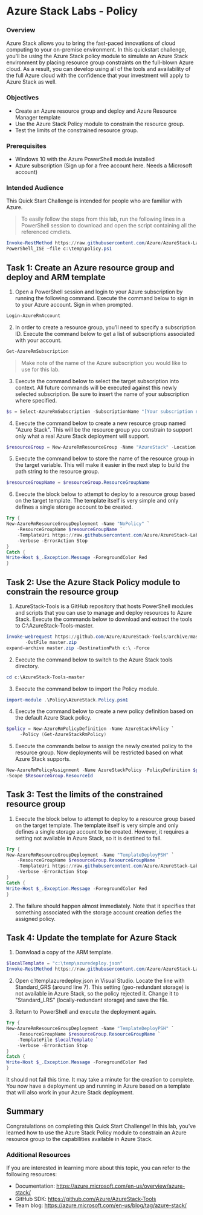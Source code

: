 # Azure Stack Labs - Policy

### Overview

Azure Stack allows you to bring the fast-paced innovations of cloud computing to your on-premise environment. In this quickstart challenge, you'll be using the Azure Stack policy module to simulate an Azure Stack environment by placing resource group constraints on the full-blown Azure cloud. As a result, you can develop using all of the tools and availability of the full Azure cloud with the confidence that your investment will apply to Azure Stack as well.

### Objectives	

- Create an Azure resource group and deploy and Azure Resource Manager template
- Use the Azure Stack Policy module to constrain the resource group.
- Test the limits of the constrained resource group.

### Prerequisites
- Windows 10 with the Azure PowerShell module installed
- Azure subscription (Sign up for a free account here. Needs a Microsoft account)

### Intended Audience
This Quick Start Challenge is intended for people who are familiar with Azure.

> To easily follow the steps from this lab, run the following lines in a PowerShell session to download and open the script containing all the referenced cmdlets.

``` PowerShell
Invoke-RestMethod https://raw.githubusercontent.com/Azure/AzureStack-Labs/master/Policy/policy.ps1 -OutFile c:\temp\policy.ps1
PowerShell_ISE –file c:\temp\policy.ps1
```

## Task 1: Create an Azure resource group and deploy and ARM template
1. Open a PowerShell session and login to your Azure subscription by running the following command. Execute the command below to sign in to your Azure account. Sign in when prompted.

``` PowerShell
Login-AzureRmAccount
```

2. In order to create a resource group, you’ll need to specify a subscription ID. Execute the command below to get a list of subscriptions associated with your account.

``` PowerShell
Get-AzureRmSubscription
```

> Make note of the name of the Azure subscription you would like to use for this lab.
 
3. Execute the command below to select the target subscription into context. All future commands will be executed against this newly selected subscription. Be sure to insert the name of your subscription where specified.

``` PowerShell
$s = Select-AzureRmSubscription -SubscriptionName "[Your subscription name]"
```

4. Execute the command below to create a new resource group named "Azure Stack". This will be the resource group you constrain to support only what a real Azure Stack deployment will support.

``` PowerShell
$resourceGroup = New-AzureRmResourceGroup -Name "AzureStack" -Location "West US"
```

5. Execute the command below to store the name of the resource group in the target variable. This will make it easier in the next step to build the path string to the resource group.

``` PowerShell
$resourceGroupName = $resourceGroup.ResourceGroupName
```

6. Execute the block below to attempt to deploy to a resource group based on the target template. The template itself is very simple and only defines a single storage account to be created.

``` PowerShell
Try {
New-AzureRmResourceGroupDeployment -Name "NoPolicy" `
    -ResourceGroupName $resourceGroupName `
    -TemplateUri https://raw.githubusercontent.com/Azure/AzureStack-Labs/master/Policy/azuredeploy.json `
    -Verbose -ErrorAction Stop
}
Catch {
Write-Host $_.Exception.Message -ForegroundColor Red
}
```

## Task 2: Use the Azure Stack Policy module to constrain the resource group

1. AzureStack-Tools is a GitHub repository that hosts PowerShell modules and scripts that you can use to manage and deploy resources to Azure Stack. Execute the commands below to download and extract the tools to C:\AzureStack-Tools-master.

``` PowerShell
invoke-webrequest https://github.com/Azure/AzureStack-Tools/archive/master.zip `
       -OutFile master.zip
expand-archive master.zip -DestinationPath c:\ -Force
```

2. Execute the command below to switch to the Azure Stack tools directory.

``` PowerShell
cd c:\AzureStack-Tools-master
```

3. Execute the command below to import the Policy module.

``` PowerShell
import-module .\Policy\AzureStack.Policy.psm1
```

4. Execute the command below to create a new policy definition based on the default Azure Stack policy.

``` PowerShell
$policy = New-AzureRmPolicyDefinition -Name AzureStackPolicy `
     -Policy (Get-AzureStackRmPolicy)
```

5. Execute the commands below to assign the newly created policy to the resource group. Now deployments will be restricted based on what Azure Stack supports.

``` PowerShell
New-AzureRmPolicyAssignment -Name AzureStackPolicy -PolicyDefinition $policy `
-Scope $ResourceGroup.ResourceId
```

## Task 3: Test the limits of the constrained resource group
1. Execute the block below to attempt to deploy to a resource group based on the target template. The template itself is very simple and only defines a single storage account to be created. However, it requires a setting not available in Azure Stack, so it is destined to fail.

``` PowerShell
Try {
New-AzureRmResourceGroupDeployment -Name "TemplateDeployPSH" `
    -ResourceGroupName $resourceGroup.ResourceGroupName `
    -TemplateUri https://raw.githubusercontent.com/Azure/AzureStack-Labs/master/Policy/azuredeploy.json `
    -Verbose -ErrorAction Stop
}
Catch {
Write-Host $_.Exception.Message -ForegroundColor Red
}
```
2.	The failure should happen almost immediately. Note that it specifies that something associated with the storage account creation defies the assigned policy.
 
## Task 4: Update the template for Azure Stack
1.	Donwload a copy of the ARM template.

``` PowerShell
$localTemplate = "c:\temp\azuredeploy.json"
Invoke-RestMethod https://raw.githubusercontent.com/Azure/AzureStack-Labs/master/Policy/azuredeploy.json -OutFile $localTemplate
```

2. Open c:\temp\azuredeploy.json in Visual Studio. Locate the line with Standard_GRS (around line 7). This setting (geo-redundant storage) is not available in Azure Stack, so the policy rejected it. Change it to "Standard_LRS" (locally-redundant storage) and save the file.
 
3. Return to PowerShell and execute the deployment again. 

``` PowerShell
Try {
New-AzureRmResourceGroupDeployment -Name "TemplateDeployPSH" `
    -ResourceGroupName $resourceGroup.ResourceGroupName `
    -TemplateFile $localTemplate `
    -Verbose -ErrorAction Stop
}
Catch {
Write-Host $_.Exception.Message -ForegroundColor Red
}
```

It should not fail this time. It may take a minute for the creation to complete. You now have a deployment up and running in Azure based on a template that will also work in your Azure Stack deployment.
 
## Summary

Congratulations on completing this Quick Start Challenge! In this lab, you’ve learned how to use the Azure Stack Policy module to constrain an Azure resource group to the capabilities available in Azure Stack.

### Additional Resources
If you are interested in learning more about this topic, you can refer to the following resources:
- Documentation: https://azure.microsoft.com/en-us/overview/azure-stack/
- GitHub SDK: https://github.com/Azure/AzureStack-Tools
- Team blog: https://azure.microsoft.com/en-us/blog/tag/azure-stack/
